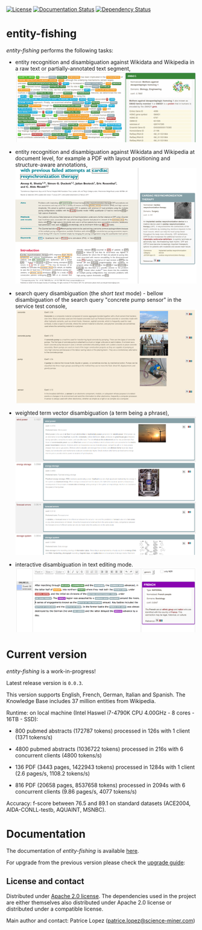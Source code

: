 [![License](http://img.shields.io/:license-apache-blue.svg)](http://www.apache.org/licenses/LICENSE-2.0.html)
[![Documentation Status](https://readthedocs.org/projects/nerd/badge/?version=latest)](https://readthedocs.org/projects/nerd/?badge=latest)
[![Dependency Status](https://www.versioneye.com/user/projects/5954c15f6725bd005fa19832/badge.svg)](https://www.versioneye.com/user/projects/5954c15f6725bd005fa19832)
<!-- [![Build Status](https://travis-ci.org/kermitt2/nerd.svg?branch=master)](https://travis-ci.org/kermitt2/nerd) -->
<!-- [![Coverage Status](https://coveralls.io/repos/kermitt2/nerd/badge.svg)](https://coveralls.io/r/kermitt2/nerd) -->
<!-- [![Docker Status](https://images.microbadger.com/badges/version/lfoppiano/grobid.svg)](https://hub.docker.com/r/lfoppiano/ grobid/ "Latest Docker HUB image") -->

# entity-fishing

*entity-fishing* performs the following tasks:

* entity recognition and disambiguation against Wikidata and Wikipedia in a raw text or partially-annotated text segment,
![entity-fishing](doc/images/screen1.png)

* entity recognition and disambiguation against Wikidata and Wikipedia at document level, for example a PDF with layout positioning and structure-aware annotations,
![entity-fishing](doc/images/screen3.png)

* search query disambiguation (the _short text_ mode) - bellow disambiguation of the search query "concrete pump sensor" in the service test console,
![Search query disambiguation](doc/images/screen8.png)

* weighted term vector disambiguation (a term being a phrase),
![Search query disambiguation](doc/images/screen5.png)

* interactive disambiguation in text editing mode.  
![Editor with real time disambiguation](doc/images/screen6.png)

# Current version

*entity-fishing* is a work-in-progress!

Latest release version is `0.0.3`. 

This version supports English, French, German, Italian and Spanish. The Knowledge Base includes 37 million entities from Wikipedia. 

Runtime: on local machine (Intel Haswel i7-4790K CPU 4.00GHz - 8 cores - 16TB - SSD):

* 800 pubmed abstracts (172787 tokens) processed in 126s with 1 client (1371 tokens/s) 

* 4800 pubmed abstracts (1036722 tokens) processed in 216s with 6 concurrent clients (4800 tokens/s) 

* 136 PDF (3443 pages, 1422943 tokens) processed in 1284s with 1 client (2.6 pages/s, 1108.2 tokens/s)

* 816 PDF (20658 pages, 8537658 tokens) processed in 2094s with 6 concurrent clients (9.86 pages/s, 4077 tokens/s)

Accuracy: f-score between 76.5 and 89.1 on standard datasets (ACE2004, AIDA-CONLL-testb, AQUAINT, MSNBC).


# Documentation

The documentation of *entity-fishing* is available [here](http://nerd.readthedocs.io).

For upgrade from the previous version please check the [upgrade guide](http://nerd.readthedocs.io/en/latest/upgradeGuide.html): 

## License and contact

Distributed under [Apache 2.0 license](http://www.apache.org/licenses/LICENSE-2.0). 
The dependencies used in the project are either themselves also distributed under Apache 2.0 license or distributed under a compatible license. 

Main author and contact: Patrice Lopez (<patrice.lopez@science-miner.com>)
